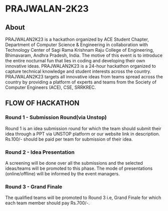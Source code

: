 # PRAJWALAN-2K23
## About
PRAJWALAN2K23 is a hackathon organized by ACE Student Chapter, Department of Computer Science & Engineering in collaboration with Technology Center of Sagi Rama Krishnam Raju College of Engineering, Bhimavaram, Andhra Pradesh, India.
The motive of this event is to introduce the entire nocturnal fun that lies in coding and developing their own innovative ideas. PRAJWALAN2K23 is a 24-hour hackathon organized to capture technical knowledge and student interests across the country.
PRAJWALAN2K23 targets all innovative ideas from teams spread across the country by providing a platform of experts and teams from the Society of Computer Engineers (ACE), CSE, SRRKREC.
## FLOW OF HACKATHON
### Round 1 - Submission Round(via Unstop)
Round 1 is an idea submission round for which the team should submit their idea through a PPT via UNSTOP platform or our website link in description. Rs.100/- should be paid per team for submission of their idea.
### Round 2 - Idea Presentation
A screening will be done over all the submissions and the selected ideas/teams will be promoted to this phase. The mode of presentations (online/offline) will be informed by the event managers.
### Round 3 - Grand Finale
The qualified teams will be promoted to Round 3 i.e, Grand Finale for which each team member should pay Rs.700/-.
